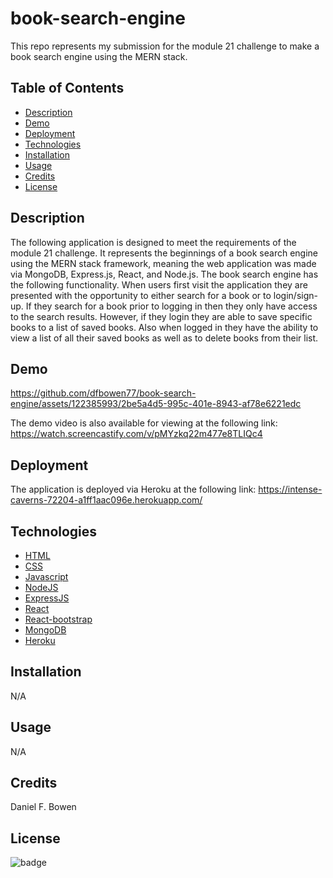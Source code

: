 # book-search-engine
This repo represents my submission for the module 21 challenge to make a book search engine using the MERN stack.

## Table of Contents
- [Description](#Description)
- [Demo](#Demo)
- [Deployment](#Deployment)
- [Technologies](#Technologies)
- [Installation](#Installation)
- [Usage](#Usage)
- [Credits](#Credits)
- [License](#License)

## Description
The following application is designed to meet the requirements of the module 21 challenge. It represents the beginnings of a book search engine using the MERN stack framework, meaning the web application was made via MongoDB, Express.js, React, and Node.js. The book search engine has the following functionality. When users first visit the application they are presented with the opportunity to either search for a book or to login/sign-up. If they search for a book prior to logging in then they only have access to the search results. However, if they login they are able to save specific books to a list of saved books. Also when logged in they have the ability to view a list of all their saved books as well as to delete books from their list.                        

## Demo
https://github.com/dfbowen77/book-search-engine/assets/122385993/2be5a4d5-995c-401e-8943-af78e6221edc

The demo video is also available for viewing at the following link:
https://watch.screencastify.com/v/pMYzkq22m477e8TLIQc4

## Deployment
The application is deployed via Heroku at the following link:
https://intense-caverns-72204-a1ff1aac096e.herokuapp.com/

## Technologies
* [HTML](https://developer.mozilla.org/en-US/docs/Web/HTML)
* [CSS](https://developer.mozilla.org/en-US/docs/Web/CSS)
* [Javascript](https://developer.mozilla.org/en-US/docs/Web/Javascript)
* [NodeJS](https://nodejs.org/en/)
* [ExpressJS](https://expressjs.com/)
* [React](https://react.dev/)
* [React-bootstrap](https://react-bootstrap.netlify.app/)
* [MongoDB](https://www.mongodb.com/)
* [Heroku](https://www.heroku.com/)

## Installation
N/A

## Usage
N/A

## Credits
Daniel F. Bowen

## License
![badge](https://img.shields.io/badge/license-MIT-blue.svg)
